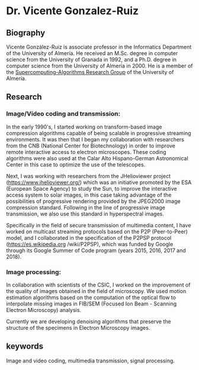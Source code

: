 # Dr. Vicente Gonzalez-Ruiz

## Biography

Vicente González-Ruiz is associate professor in the Informatics
Department of the University of Almería. He received an M.Sc. degree
in computer science from the University of Granada in 1992, and a
Ph.D. degree in computer science from the University of Almería
in 2000. He is a member of
the
[Supercomputing-Algorithms Research Group](https://www.hpca.ual.es/)
of the University of Almería.

## Research

### Image/Video coding and transmission:

In the early 1990's, I started working on transform-based image
compression algorithms capable of being scalable in progressive
streaming environments. It was then that I began my collaboration with
researchers from the CNB (National Center for Biotechnology) in order
to improve remote interactive access to electron microscopes. These
coding algorithms were also used at the Calar Alto Hispano-German
Astronomical Center in this case to optimize the use of the
telescopes.

Next, I was working with researchers from the JHelioviewer project
(https://www.jhelioviewer.org/) which was an initiative promoted by
the ESA (European Space Agency) to study the Sun, to improve the
interactive access system to solar images, in this case taking
advantage of the possibilities of progressive rendering provided by
the JPEG2000 image compression standard. Following in the line of
progressive image transmission, we also use this standard in
hyperspectral images.

Specifically in the field of secure transmission of multimedia
content, I have worked on multicast streaming protocols based on the
P2P (Peer-to-Peer) model, and I collaborated in the specification of
the P2PSP protocol (https://es.wikipedia.org /wiki/P2PSP), which was
funded by Google through its Google Summer of Code program (years
2015, 2016, 2017 and 2018).

### Image processing:

In collaboration with scientists of the CSIC, I worked on the
improvement of the quality of images obtained in the field of
microscopy. We used motion estimation algorithms based on the
computation of the optical flow to interpolate missing images in
FIB/SEM (Focused Ion Beam - Scanning Electron Microscopy) analysis.

Currently we are developing denoising algorithms that preserve the
structure of the specimens in Electron Microscopy images.

## keywords

Image and video coding, multimedia transmission, signal processing.
